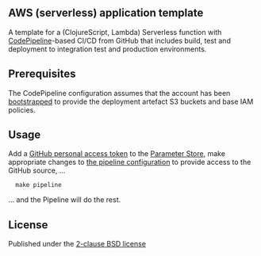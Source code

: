 ## AWS (serverless) application template

A template for a (ClojureScript, Lambda) Serverless function with
[CodePipeline][codepipeline]-based CI/CD from GitHub that includes build, test
and deployment to integration test and production environments.

## Prerequisites

The CodePipeline configuration assumes that the account has been
[bootstrapped][bootstrap] to provide the deployment artefact S3 buckets and
base IAM policies.

## Usage

Add a [GitHub personal access token][accesstoken] to the [Parameter
Store][paramstore], make appropriate changes to [the pipeline
configuration][config] to provide access to the GitHub source, ...

```
  make pipeline
```

... and the Pipeline will do the rest.

## License

Published under the [2-clause BSD license][license]

[codepipeline]: https://aws.amazon.com/codepipeline/
[bootstrap]: https://github.com/sinistral/aws-slave-infra
[accesstoken]: https://help.github.com/en/articles/creating-a-personal-access-token-for-the-command-line
[paramstore]: https://docs.aws.amazon.com/systems-manager/latest/userguide/systems-manager-paramstore.html
[config]: https://github.com/sinistral/aws-serverless-application-template/blob/master/cloudformation/ssapp-pipeline/template/ssapp-pipeline.yaml

[license]: https://opensource.org/licenses/BSD-2-Clause
